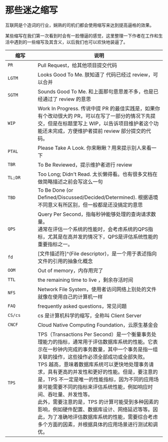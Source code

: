 # 那些迷之缩写


互联网是个造词的行业，娴熟的司机们都会使用缩写来达到提高逼格的效果。

某些缩写在我们第一次看到时会有一脸懵逼的感觉，这里整理一下作者在工作和生活中遇到的一些缩写及其含义，以后我们也可以欢快地装逼了。

| 缩写    <div style="width: 80px;"> | 说明                                                                                                                                                                                                                                                                                                                                  |
|----------------------------------|-------------------------------------------------------------------------------------------------------------------------------------------------------------------------------------------------------------------------------------------------------------------------------------------------------------------------------------|
| `PR`                             | Pull Request，给其他项目提交代码                                                                                                                                                                                                                                                                                                              |
| `LGTM`                           | Looks Good To Me. 朕知道了 代码已经过 review，可以合并                                                                                                                                                                                                                                                                                            |
| `SGTM`                           | Sounds Good To Me. 和上面那句意思差不多，也是已经通过了 review 的意思                                                                                                                                                                                                                                                                                    |
| `WIP`                            | Work In Progress. 传说中提 PR 的最佳实践是，如果你有个改动很大的 PR，可以在写了一部分的情况下先提交，但是在标题里写上 WIP，以告诉项目维护者这个功能还未完成，方便维护者提前 review 部分提交的代码。                                                                                                                                                                                                                |
| `PTAL`                           | Please Take A Look. 你来瞅瞅？用来提示别人来看一下                                                                                                                                                                                                                                                                                                 |
| `TBR`                            | To Be Reviewed，提示维护者进行 review                                                                                                                                                                                                                                                                                                       |
| `TL;DR`                          | Too Long; Didn't Read. 太长懒得看。也有很多文档在做简略描述之前会写这么一句                                                                                                                                                                                                                                                                                   |
| `TBD`                            | To Be Done (or Defined/Discussed/Decided/Determined). 根据语境不同意义有所区别，但一般都是还没搞定的意思                                                                                                                                                                                                                                                     |
| `QPS`                            | Query Per Second，指每秒钟能够处理的查询请求数量。<br>通常在评估一个系统的性能时，会考虑系统的QPS指标，尤其是在高并发的情况下，QPS是评估系统性能的重要指标之一。                                                                                                                                                                                                                                       |
| `fd`                             | [文件描述符]^(File descriptor)，是一个用于表述指向文件的引用的抽象化概念                                                                                                                                                                                                                                                                                      |
| `OOM`                            | Out of memory，内存用完了                                                                                                                                                                                                                                                                                                                 |
| `TTL`                            | the remaining time to live ，剩余存活时间                                                                                                                                                                                                                                                                                                  |
| `NFS`                            | Network File System，使用者访问网络上别处的文件就像在使用自己的计算机一样                                                                                                                                                                                                                                                                                      |
| `FAQ`                            | frequently asked questions，常见问题                                                                                                                                                                                                                                                                                                     |
| `CS/cs`                          | cs 是计算机科学的缩写，全称叫 Client Server                                                                                                                                                                                                                                                                                                      |
| `CNCF`                           | Cloud Native Computing Foundation，云原生基金会                                                                                                                                                                                                                                                                                            |
| `TPS`                            | TPS（Transactions Per Second）是一个衡量事务处理能力的指标，通常用于评估数据库系统的性能。它表示在一秒钟内完成的事务数量，其中一个事务是指一组关联的操作，这些操作必须全部成功或全部失败。<br>TPS 越高，意味着数据库系统可以更快地处理事务请求，具有更高的并发性和更好的性能。但是，要注意的是，TPS 不一定是唯一的性能指标，因为不同的应用场景可能需要不同的指标来评估系统性能，例如响应时间、吞吐量、并发性等。<br>此外，需要注意的是，TPS 的计算可能受到多种因素的影响，例如硬件配置、数据库设计、网络延迟等等。因此，为了准确地评估数据库系统的性能，需要综合考虑多个方面的因素，并根据具体的应用场景进行测试和调优。 |

